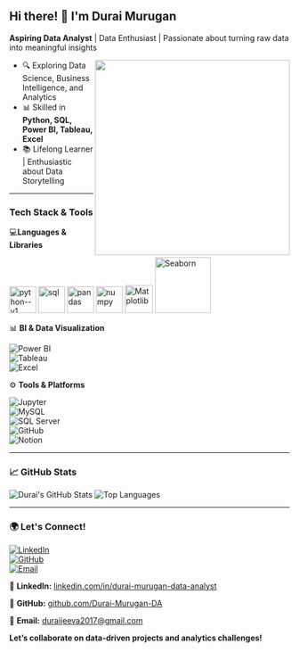 ## Hi there! 👋 I'm Durai Murugan  

**Aspiring Data Analyst** |  Data Enthusiast |  Passionate about turning raw data into meaningful insights  

<img align="right" width="350" src="https://i.pinimg.com/originals/47/f0/34/47f0342cec72b800463bf003eac1257e.gif">

- 🔍 Exploring Data Science, Business Intelligence, and Analytics  
- 📊 Skilled in **Python, SQL, Power BI, Tableau, Excel**  
- 📚 Lifelong Learner | Enthusiastic about Data Storytelling  

---

### **Tech Stack & Tools**  

 💻**Languages & Libraries**   

<p align="left">
<img width="48" height="48" src="https://img.icons8.com/color/48/python--v1.png" alt="python--v1"/>
<img width="48" height="48" src="https://img.icons8.com/fluency/48/sql.png" alt="sql"/>
<img width="48" height="48" src="https://img.icons8.com/color/48/pandas.png" alt="pandas"/>
<img width="48" height="48" src="https://img.icons8.com/color/48/numpy.png" alt="numpy"/>
<img src="https://upload.wikimedia.org/wikipedia/commons/8/84/Matplotlib_icon.svg" alt="Matplotlib" width="50"/>
<img src="https://seaborn.pydata.org/_static/logo-wide-lightbg.svg" alt="Seaborn" width="100"/>
</p>


📊 **BI & Data Visualization**  

![Power BI](https://img.shields.io/badge/Power%20BI-F2C811?style=for-the-badge&logo=power-bi&logoColor=black)  
![Tableau](https://img.shields.io/badge/Tableau-E97627?style=for-the-badge&logo=tableau&logoColor=white)  
![Excel](https://img.shields.io/badge/Excel-217346?style=for-the-badge&logo=microsoft-excel&logoColor=white)  

⚙ **Tools & Platforms**  

![Jupyter](https://img.shields.io/badge/Jupyter-F37626?style=for-the-badge&logo=jupyter&logoColor=white)  
![MySQL](https://img.shields.io/badge/MySQL-4479A1?style=for-the-badge&logo=mysql&logoColor=white)  
![SQL Server](https://img.shields.io/badge/SQL%20Server-CC2927?style=for-the-badge&logo=microsoft-sql-server&logoColor=white)  
![GitHub](https://img.shields.io/badge/GitHub-181717?style=for-the-badge&logo=github&logoColor=white)  
![Notion](https://img.shields.io/badge/Notion-000000?style=for-the-badge&logo=notion&logoColor=white)  

---

### **📈 GitHub Stats**  

![Durai's GitHub Stats](https://github-readme-stats.vercel.app/api?username=Durai-Murugan-DA&theme=radical&show_icons=true&hide=issues,contribs) 
![Top Languages](https://github-readme-stats.vercel.app/api/top-langs/?username=Durai-Murugan-DA&layout=compact&theme=radical)  

---

### **🌍 Let's Connect!**  

[![LinkedIn](https://img.shields.io/badge/LinkedIn-0077B5?style=for-the-badge&logo=linkedin&logoColor=white)](https://linkedin.com/in/durai-murugan-data-analyst)  
[![GitHub](https://img.shields.io/badge/GitHub-181717?style=for-the-badge&logo=github&logoColor=white)](https://github.com/Durai-Murugan-DA)  
[![Email](https://img.shields.io/badge/Email-D14836?style=for-the-badge&logo=gmail&logoColor=white)](mailto:duraijeeva2017@gmail.com)

🔗 **LinkedIn:** [linkedin.com/in/durai-murugan-data-analyst](https://linkedin.com/in/durai-murugan-data-analyst)

🔗 **GitHub:** [github.com/Durai-Murugan-DA](https://github.com/Durai-Murugan-DA)  

📧 **Email:** duraijeeva2017@gmail.com  


**Let’s collaborate on data-driven projects and analytics challenges!**  
